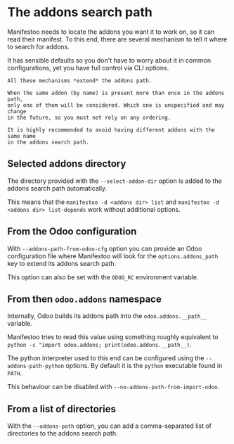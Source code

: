 # The addons search path

Manifestoo needs to locate the addons you want it to work on, so it can read
their manifest. To this end, there are several mechanism to tell it where to
search for addons.

It has sensible defaults so you don't have to worry about it in common
configurations, yet you have full control via CLI options.

```{tip}
All these mechanisms *extend* the addons path.
```

```{warning}
When the same addon (by name) is present more than once in the addons path,
only one of them will be considered. Which one is unspecified and may change
in the future, so you must not rely on any ordering.

It is highly recommended to avoid having different addons with the same name
in the addons search path.
```

## Selected addons directory

The directory provided with the `--select-addon-dir` option is added to the
addons search path automatically.

This means that the `manifestoo -d <addons dir> list` and `manifestoo -d
<addons dir> list-depends` work without additional options.

## From the Odoo configuration

With `--addons-path-from-odoo-cfg` option you can provide an Odoo configuration
file where Manifestoo will look for the `options.addons_path` key to extend its
addons search path.

This option can also be set with the `ODOO_RC` environment variable.

## From then `odoo.addons` namespace

Internally, Odoo builds its addons path into the `odoo.addons.__path__`
variable.

Manifestoo tries to read this value using something roughly equivalent to
`python -c "import odoo.addons; print(odoo.addons.__path__)`.

The python interpreter used to this end can be configured using the
`--addons-path-python` options. By default it is the `python` executable found
in `PATH`.

This behaviour can be disabled with `--no-addons-path-from-import-odoo`.

## From a list of directories

With the `--addons-path` option, you can add a comma-separated list of
directories to the addons search path.
